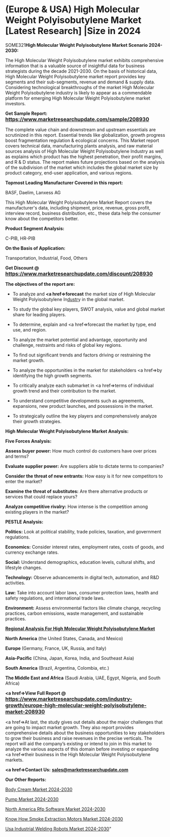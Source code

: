 # (Europe & USA) High Molecular Weight Polyisobutylene Market [Latest Research] |Size in 2024

SOME321<strong>High Molecular Weight Polyisobutylene Market Scenario 2024-2030:</strong>

The High Molecular Weight Polyisobutylene market exhibits comprehensive information that is a valuable source of insightful data for business strategists during the decade 2021-2030. On the basis of historical data, High Molecular Weight Polyisobutylene market report provides key segments and their sub-segments, revenue and demand &amp; supply data. Considering technological breakthroughs of the market High Molecular Weight Polyisobutylene industry is likely to appear as a commendable platform for emerging High Molecular Weight Polyisobutylene market investors.

<strong>Get Sample Report: <a href=https://www.marketresearchupdate.com/sample/208930><font size=3 color=#0000ff>https://www.marketresearchupdate.com/sample/208930</font></a></strong>

The complete value chain and downstream and upstream essentials are scrutinized in this report. Essential trends like globalization, growth progress boost fragmentation regulation &amp; ecological concerns. This Market report covers technical data, manufacturing plants analysis, and raw material sources analysis of High Molecular Weight Polyisobutylene Industry as well as explains which product has the highest penetration, their profit margins, and R & D status. The report makes future projections based on the analysis of the subdivision of the market which includes the global market size by product category, end-user application, and various regions.

<strong>Topmost Leading Manufacturer Covered in this report:</strong>

BASF, Daelim, Lanxess AG

This High Molecular Weight Polyisobutylene Market Report covers the manufacturer's data, including shipment, price, revenue, gross profit, interview record, business distribution, etc., these data help the consumer know about the competitors better.

<strong>Product Segment Analysis: </strong>

C-PIB, HR-PIB

<strong>On the Basis of Application:</strong>

Transportation, Industrial, Food, Others

<strong>Get Discount @ <a href=https://www.marketresearchupdate.com/discount/208930><font size=3 color=#0000ff>https://www.marketresearchupdate.com/discount/208930</font></a></strong>

<strong><b>The objectives of the report are:</b></strong>

- To analyze and <strong><a href=><strong>forecast</strong></a></strong> the market size of High Molecular Weight Polyisobutylene In<a href=ASDF991299>dustr</a>y in the global market.

- To study the global key players, SWOT analysis, value and global market share for leading players.

- To determine, explain and <a href=>forecast</a> the market by type, end use, and region.

- To analyze the market potential and advantage, opportunity and challenge, restraints and risks of global key regions.

- To find out significant trends and factors driving or restraining the market growth.

- To analyze the opportunities in the market for stakeholders <a href=>by</a> identifying the high growth segments.

- To critically analyze each submarket in <a href=>terms</a> of individual growth trend and their contribution to the market.

- To understand competitive developments such as agreements, expansions, new product launches, and possessions in the market.

- To strategically outline the key players and comprehensively analyze their growth strategies.

<strong>High Molecular Weight Polyisobutylene Market Analysis:</strong>

<strong>Five Forces Analysis:</strong>

<strong>Assess buyer power:</strong> How much control do customers have over prices and terms?

<strong>Evaluate supplier power:</strong> Are suppliers able to dictate terms to companies?

<strong>Consider the threat of new entrants:</strong> How easy is it for new competitors to enter the market?

<strong>Examine the threat of substitutes:</strong> Are there alternative products or services that could replace yours?

<strong>Analyze competitive rivalry:</strong> How intense is the competition among existing players in the market?

<strong>PESTLE Analysis:</strong>

<strong>Politics:</strong> Look at political stability, trade policies, taxation, and government regulations.

<strong>Economics:</strong> Consider interest rates, employment rates, costs of goods, and currency exchange rates.

<strong>Social:</strong> Understand demographics, education levels, cultural shifts, and lifestyle changes.

<strong>Technology:</strong> Observe advancements in digital tech, automation, and R&D activities.

<strong>Law:</strong> Take into account labor laws, consumer protection laws, health and safety regulations, and international trade laws.

<strong>Environment:</strong> Assess environmental factors like climate change, recycling practices, carbon emissions, waste management, and sustainable practices.

<strong><u><b>Regional Analysis For High Molecular Weight Polyisobutylene Market</b></u></strong>

<strong><b>North America</b></strong> (the United States, Canada, and Mexico)

<strong><b>Europe </b></strong>(Germany, France, UK, Russia, and Italy)

<strong><b>Asia-Pacific</b></strong> (China, Japan, Korea, India, and Southeast Asia)

<strong><b>South America</b></strong> (Brazil, Argentina, Colombia, etc.)

<strong><b>The Middle East and Africa</b></strong> (Saudi Arabia, UAE, Egypt, Nigeria, and South Africa)

<strong><a href=>View Full Report</a> @ <a href=https://www.marketresearchupdate.com/industry-growth/europe-high-molecular-weight-polyisobutylene-market-208930><font size=3 color=#0000ff>https://www.marketresearchupdate.com/industry-growth/europe-high-molecular-weight-polyisobutylene-market-208930</font></a></strong>

<a href=>At last,</a> the study gives out details about the major challenges that are going to impact market growth. They also report provides comprehensive details about the business opportunities to key stakeholders to grow their business and raise revenues in the precise verticals. The report will aid the company’s existing or intend to join in this market to analyze the various aspects of this domain before investing or expanding <a href=>their</a> business in the High Molecular Weight Polyisobutylene markets.

<strong><a href=>Contact Us:</a></strong>
<strong>sales@marketresearchupdate.com</strong>

<strong>Our Other Reports:</strong>

<a href=https://www.linkedin.com/pulse/body-cream-market-size-emerging-trends>Body Cream Market 2024-2030</a>

<a href=https://www.linkedin.com/pulse/pump-market-report-2023-top-company-trends>Pump Market 2024-2030</a>

<a href=https://www.linkedin.com/pulse/north-america-rfp-software-market-2023-pointing-zmmrf/>North America Rfp Software Market 2024-2030</a>

<a href=https://www.linkedin.com/pulse/know-how-smoke-extraction-motors-market-thriving-akioc/>Know How Smoke Extraction Motors Market 2024-2030</a>

<a href=https://www.linkedin.com/pulse/usa-industrial-welding-robots-market-aqpdc/>Usa Industrial Welding Robots Market 2024-2030</a>"
